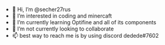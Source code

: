 - 👋 Hi, I’m @secher27rus
- 👀 I’m interested in coding and minercaft
- 🌱 I’m currently learning Optifine and all of its components
- 💞️ I’m not currently looking to collaborate
- 📫 best way to reach me is by using discord dedede#7602

<!---
secher27rus/secher27rus is a ✨ special ✨ repository because its `README.md` (this file) appears on your GitHub profile.
You can click the Preview link to take a look at your changes.
--->
